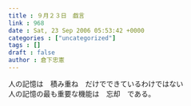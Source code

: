 ```yaml
---
title : ９月２３日　戯言
link : 968
date : Sat, 23 Sep 2006 05:53:42 +0000
categories : ["uncategorized"]
tags : []
draft : false
author : 倉下忠憲
---
```


人の記憶は　積み重ね　だけでできているわけではない<BR>人の記憶の最も重要な機能は　忘却　である。<br><br>
